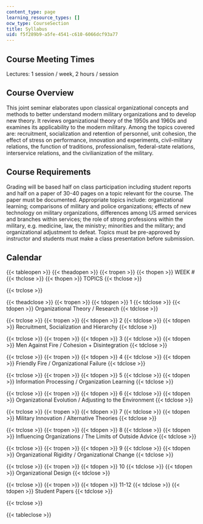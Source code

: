 ```yaml
---
content_type: page
learning_resource_types: []
ocw_type: CourseSection
title: Syllabus
uid: f5f289b9-a5fe-4541-c610-6066dcf93a77
---
```


Course Meeting Times
--------------------

Lectures: 1 session / week, 2 hours / session

Course Overview
---------------

This joint seminar elaborates upon classical organizational concepts and methods to better understand modern military organizations and to develop new theory. It reviews organizational theory of the 1950s and 1960s and examines its applicability to the modern military. Among the topics covered are: recruitment, socialization and retention of personnel, unit cohesion, the effect of stress on performance, innovation and experiments, civil-military relations, the function of traditions, professionalism, federal-state relations, interservice relations, and the civilianization of the military.

Course Requirements
-------------------

Grading will be based half on class participation including student reports and half on a paper of 30-40 pages on a topic relevant for the course. The paper must be documented. Appropriate topics include: organizational learning; comparisons of military and police organizations; effects of new technology on military organizations, differences among US armed services and branches within services; the role of strong professions within the military, e.g. medicine, law, the ministry; minorities and the military; and organizational adjustment to defeat. Topics must be pre-approved by instructor and students must make a class presentation before submission.

Calendar
--------

{{< tableopen >}}
{{< theadopen >}}
{{< tropen >}}
{{< thopen >}}
WEEK #
{{< thclose >}}
{{< thopen >}}
TOPICS
{{< thclose >}}

{{< trclose >}}

{{< theadclose >}}
{{< tropen >}}
{{< tdopen >}}
1
{{< tdclose >}}
{{< tdopen >}}
Organizational Theory / Research
{{< tdclose >}}

{{< trclose >}}
{{< tropen >}}
{{< tdopen >}}
2
{{< tdclose >}}
{{< tdopen >}}
Recruitment, Socialization and Hierarchy
{{< tdclose >}}

{{< trclose >}}
{{< tropen >}}
{{< tdopen >}}
3
{{< tdclose >}}
{{< tdopen >}}
Men Against Fire / Cohesion + Disintegration
{{< tdclose >}}

{{< trclose >}}
{{< tropen >}}
{{< tdopen >}}
4
{{< tdclose >}}
{{< tdopen >}}
Friendly Fire / Organizational Failure
{{< tdclose >}}

{{< trclose >}}
{{< tropen >}}
{{< tdopen >}}
5
{{< tdclose >}}
{{< tdopen >}}
Information Processing / Organization Learning
{{< tdclose >}}

{{< trclose >}}
{{< tropen >}}
{{< tdopen >}}
6
{{< tdclose >}}
{{< tdopen >}}
Organizational Evolution / Adjusting to the Environment
{{< tdclose >}}

{{< trclose >}}
{{< tropen >}}
{{< tdopen >}}
7
{{< tdclose >}}
{{< tdopen >}}
Military Innovation / Alternative Theories
{{< tdclose >}}

{{< trclose >}}
{{< tropen >}}
{{< tdopen >}}
8
{{< tdclose >}}
{{< tdopen >}}
Influencing Organizations / The Limits of Outside Advice
{{< tdclose >}}

{{< trclose >}}
{{< tropen >}}
{{< tdopen >}}
9
{{< tdclose >}}
{{< tdopen >}}
Organizational Rigidity / Organizational Change
{{< tdclose >}}

{{< trclose >}}
{{< tropen >}}
{{< tdopen >}}
10
{{< tdclose >}}
{{< tdopen >}}
Organizational Design
{{< tdclose >}}

{{< trclose >}}
{{< tropen >}}
{{< tdopen >}}
11-12
{{< tdclose >}}
{{< tdopen >}}
Student Papers
{{< tdclose >}}

{{< trclose >}}

{{< tableclose >}}